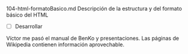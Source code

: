 104-html-formatoBasico.md
Descripción de la estructura y del formato básico del HTML

- [ ] Desarrollar

Víctor me pasó el manual de BenKo y presentaciones.
Las páginas de Wikipedia contienen información aprovechable.

<!--
4. Lenguaje HTML-Formato básico
	1. Elementos y atributos
	2. Códigos de escape y comentarios
	3. elementos con equivalencia directa en el procesador de texto (b i u font s tt pre). Por qué se desaconsejan.
	4. El enlace. Anclas. Atributo id.
	5. Listas. Numeradas, no numeradas, definiciones.

  * Sintaxis minima de HTML
  ** Elementos, atributos, secuencias de escape
  ** elementos estructurales: html header title body
  ** Estructura del texto (h1 h2 ... p br) Notar que el espaciado se simplifica.
  ** enlaces (solo para enlazar, no para definir un a name="").
  ** URL
  	Partes: protocolo, host, recurso etiqueta parámetros
  	Escapado URL
  	Relacionado:URI

  * Referencias
  ** RFC HTTP
  ** W3C HTML

  (Actividad) Se les puede mostrar una página web relativamente sencilla (por ejemplo Pencil And Paper Games (http://www.papg.com/) ), para que hagan una ingenería inversa, indiquen cuáles son los textos mostrados y cuál es la  función de cada elemento.
  El sitio es peculiar porque en vez de texto ordinario contiene principalemente imágenes, y contiene capas (div) y utiliza hojas de estilo, y otros elementos que veremos posteriormente.

  #Formato HTML parte 2 - Formato básico
  @@@
  El objetivo sería comprender y prácticar los elementos básicos de formato directo (b i font center ...).
  @@@ Habría que proveer algún programa de edición sencillo
  Imágenes a nivel básico
  Tablas a nivel básico
  También convendría introducir el concepto de "separation of concerns" en el sentido de que introducir formatos específicos en cada elemento introduce redundancia, una posible falta de uniformidad, y dificultad de actualización.

  Se pueden explicar también los conceptos de Cumplimiento de estándares del lenguaje. usabilidad y accesibilidad: Una página mal formateada o con elementos no estándar puede no ser entendida por algunos navegadores o crawlers. El usuario debe poder encontrar la información que busca e interaccionar fácilmente con la página. La página poder visualizarse correctamente sin imágenes (por ejemplo un terminal de texto como Lynx), en grises (imprimir), en pantallas pequeñas.

  Actividad: Realización de una página con elementos básicos
  Para los que terminen rápido se les podría suministrar otra página para que hagan ingeniería inversa. Por ejemplo la página de enlaces, o una plantilla de página con el estilo Bootstrap

-->
